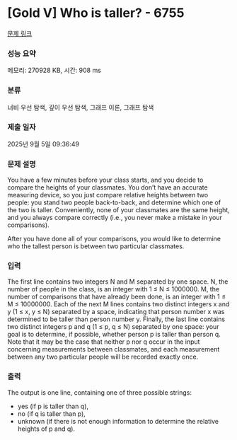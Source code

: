 # [Gold V] Who is taller? - 6755 

[문제 링크](https://www.acmicpc.net/problem/6755) 

### 성능 요약

메모리: 270928 KB, 시간: 908 ms

### 분류

너비 우선 탐색, 깊이 우선 탐색, 그래프 이론, 그래프 탐색

### 제출 일자

2025년 9월 5일 09:36:49

### 문제 설명

<p>You have a few minutes before your class starts, and you decide to compare the heights of your classmates. You don’t have an accurate measuring device, so you just compare relative heights between two people: you stand two people back-to-back, and determine which one of the two is taller. Conveniently, none of your classmates are the same height, and you always compare correctly (i.e., you never make a mistake in your comparisons).</p>

<p>After you have done all of your comparisons, you would like to determine who the tallest person is between two particular classmates.</p>

### 입력 

 <p>The first line contains two integers N and M separated by one space. N, the number of people in the class, is an integer with 1 ≤ N ≤ 1000000. M, the number of comparisons that have already been done, is an integer with 1 ≤ M ≤ 10000000. Each of the next M lines contains two distinct integers x and y (1 ≤ x, y ≤ N) separated by a space, indicating that person number x was determined to be taller than person number y. Finally, the last line contains two distinct integers p and q (1 ≤ p, q ≤ N) separated by one space: your goal is to determine, if possible, whether person p is taller than person q. Note that it may be the case that neither p nor q occur in the input concerning measurements between classmates, and each measurement between any two particular people will be recorded exactly once.</p>

### 출력 

 <p>The output is one line, containing one of three possible strings:</p>

<ul>
	<li>yes (if p is taller than q),</li>
	<li>no (if q is taller than p),</li>
	<li>unknown (if there is not enough information to determine the relative heights of p and q).</li>
</ul>

